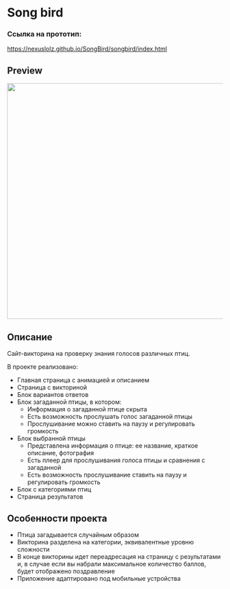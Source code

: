 # Song bird

### Ссылка на прототип:
https://nexuslolz.github.io/SongBird/songbird/index.html

## Preview

<img src='songbird/assets/img/songBird.gif' width='550'>

## Описание

Сайт-викторина на проверку знания голосов различных птиц.

В проекте реализовано:
- Главная страница с анимацией и описанием
- Страница с викториной
- Блок вариантов ответов
- Блок загаданной птицы, в котором:
    - Информация о загаданной птице скрыта
    - Есть возможность прослушать голос загаданной птицы
    - Прослушивание можно ставить на паузу и регулировать громкость
- Блок выбранной птицы
    - Представлена информация о птице: ее название, краткое описание, фотография
    - Есть плеер для прослушивания голоса птицы и сравнения с загаданной
    - Есть возможность прослушивание ставить на паузу и регулировать громкость
- Блок с категориями птиц
- Страница результатов


## Особенности проекта

- Птица загадывается случайным образом
- Викторина разделена на категории, эквивалентные уровню сложности
- В конце викторины идет переадресация на страницу с результатами и, в случае если вы набрали максимальное количество баллов, будет отображено поздравление
- Приложение адаптировано под мобильные устройства
